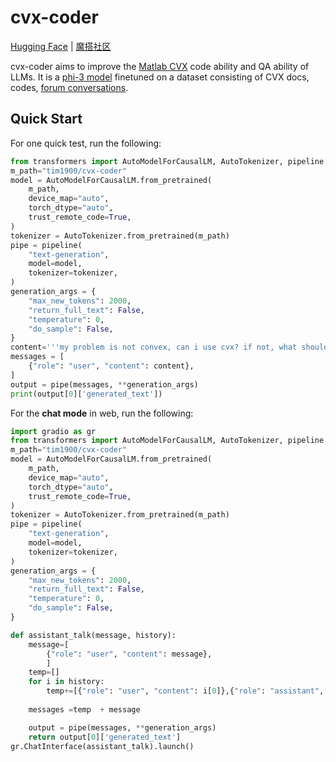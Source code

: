 # cvx-coder
[Hugging Face](https://huggingface.co/tim1900/cvx-coder) | [魔搭社区](https://www.modelscope.cn/models/tommy1235/cvx-coder)

cvx-coder aims to improve the [Matlab CVX](https://cvxr.com/cvx) code ability and QA ability of LLMs. It is a [phi-3 model](https://huggingface.co/microsoft/Phi-3-mini-4k-instruct) finetuned on a dataset consisting of CVX docs, codes, [forum conversations](https://ask.cvxr.com/).

## Quick Start
For one quick test, run the following:
```python
from transformers import AutoModelForCausalLM, AutoTokenizer, pipeline
m_path="tim1900/cvx-coder"
model = AutoModelForCausalLM.from_pretrained(
    m_path, 
    device_map="auto", 
    torch_dtype="auto", 
    trust_remote_code=True, 
)
tokenizer = AutoTokenizer.from_pretrained(m_path)
pipe = pipeline(
    "text-generation",
    model=model,
    tokenizer=tokenizer,
)
generation_args = {
    "max_new_tokens": 2000,
    "return_full_text": False,
    "temperature": 0,
    "do_sample": False,
}
content='''my problem is not convex, can i use cvx? if not, what should i do, be specific.'''
messages = [
    {"role": "user", "content": content},
]
output = pipe(messages, **generation_args)
print(output[0]['generated_text'])
```
For the **chat mode** in web, run the following:
```python
import gradio as gr
from transformers import AutoModelForCausalLM, AutoTokenizer, pipeline
m_path="tim1900/cvx-coder"
model = AutoModelForCausalLM.from_pretrained(
    m_path, 
    device_map="auto", 
    torch_dtype="auto", 
    trust_remote_code=True, 
)
tokenizer = AutoTokenizer.from_pretrained(m_path)
pipe = pipeline(
    "text-generation",
    model=model,
    tokenizer=tokenizer,
)
generation_args = {
    "max_new_tokens": 2000,
    "return_full_text": False,
    "temperature": 0,
    "do_sample": False,
}

def assistant_talk(message, history):
    message=[
        {"role": "user", "content": message},
        ]
    temp=[]
    for i in history:
        temp+=[{"role": "user", "content": i[0]},{"role": "assistant", "content": i[1]}]
        
    messages =temp  + message

    output = pipe(messages, **generation_args)
    return output[0]['generated_text']
gr.ChatInterface(assistant_talk).launch()
```


